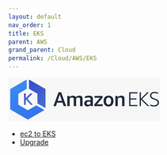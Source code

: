 ```yaml
---
layout: default
nav_order: 1
title: EKS
parent: AWS
grand_parent: Cloud
permalink: /Cloud/AWS/EKS
---
```



![](./resource/eks.PNG)

- [ec2 to EKS](./EC2-to-EKS/ec22eks.md)
- [Upgrade](./upgrade/upgrade.md)








[DevOps]: <../../README.md>
[AWS]: <../aws.md>